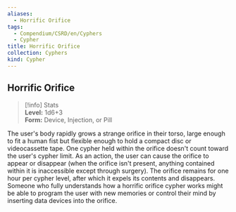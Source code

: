 ```yaml
---
aliases:
  - Horrific Orifice
tags:
  - Compendium/CSRD/en/Cyphers
  - Cypher
title: Horrific Orifice
collection: Cyphers
kind: Cypher
---
```

## Horrific Orifice  
>[!info] Stats  
> **Level:** 1d6+3  
> **Form:** Device, Injection, or Pill
  
The user's body rapidly grows a strange orifice in their torso, large enough to fit a human fist but flexible enough to hold a compact disc or videocassette tape. One cypher held within the orifice doesn't count toward the user's cypher limit. As an action, the user can cause the orifice to appear or disappear (when the orifice isn't present, anything contained within it is inaccessible except through surgery). The orifice remains for one hour per cypher level, after which it expels its contents and disappears. Someone who fully understands how a horrific orifice cypher works might be able to program the user with new memories or control their mind by inserting data devices into the orifice.